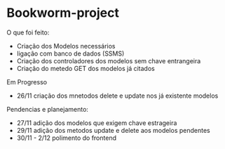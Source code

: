 # Bookworm-project

O que foi feito:
* Criação dos Modelos necessários 
* ligação com banco de dados (SSMS)
* Criação dos controladores dos modelos sem chave entrangeira
* Criação do metedo GET dos modelos já citados 

Em Progresso

* 26/11 criação dos mnetodos delete e update nos já existente modelos

Pendencias e planejamento:
* 27/11 adição dos modelos que exigem chave estrageira 
* 29/11 adição dos metodos update e delete aos modelos pendentes
* 30/11 - 2/12 polimento do frontend
